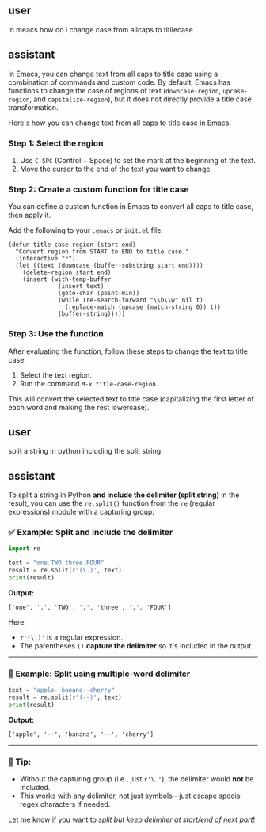 ## user
in meacs how do i  change case from allcaps to titilecase
## assistant

In Emacs, you can change text from all caps to title case using a combination of commands and custom code. By default, Emacs has functions to change the case of regions of text (`downcase-region`, `upcase-region`, and `capitalize-region`), but it does not directly provide a title case transformation.

Here's how you can change text from all caps to title case in Emacs:

### Step 1: Select the region
1. Use `C-SPC` (Control + Space) to set the mark at the beginning of the text.
2. Move the cursor to the end of the text you want to change.

### Step 2: Create a custom function for title case
You can define a custom function in Emacs to convert all caps to title case, then apply it.

Add the following to your `.emacs` or `init.el` file:

```elisp
(defun title-case-region (start end)
  "Convert region from START to END to title case."
  (interactive "r")
  (let ((text (downcase (buffer-substring start end))))
    (delete-region start end)
    (insert (with-temp-buffer
              (insert text)
              (goto-char (point-min))
              (while (re-search-forward "\\b\\w" nil t)
                (replace-match (upcase (match-string 0)) t))
              (buffer-string)))))
```

### Step 3: Use the function
After evaluating the function, follow these steps to change the text to title case:

1. Select the text region.
2. Run the command `M-x title-case-region`.

This will convert the selected text to title case (capitalizing the first letter of each word and making the rest lowercase).
## user
split a string in python including the split string
## assistant

To split a string in Python **and include the delimiter (split string)** in the result, you can use the `re.split()` function from the `re` (regular expressions) module with a capturing group.

### ✅ Example: Split and include the delimiter

```python
import re

text = "one.TWO.three.FOUR"
result = re.split(r'(\.)', text)
print(result)
```

**Output:**
```
['one', '.', 'TWO', '.', 'three', '.', 'FOUR']
```

Here:
- `r'(\.)'` is a regular expression.
- The parentheses `()` **capture the delimiter** so it's included in the output.

---

### 🔁 Example: Split using multiple-word delimiter

```python
text = "apple--banana--cherry"
result = re.split(r'(--)', text)
print(result)
```

**Output:**
```
['apple', '--', 'banana', '--', 'cherry']
```

---

### 🧠 Tip:
- Without the capturing group (i.e., just `r'\.'`), the delimiter would **not** be included.
- This works with any delimiter, not just symbols—just escape special regex characters if needed.

Let me know if you want to *split but keep delimiter at start/end of next part*!